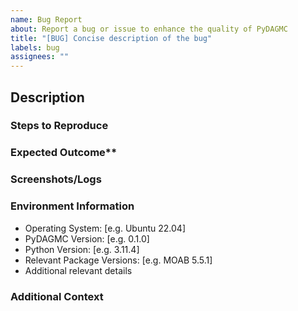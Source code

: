 ```yaml
---
name: Bug Report
about: Report a bug or issue to enhance the quality of PyDAGMC
title: "[BUG] Concise description of the bug"
labels: bug
assignees: ""
---
```


## Description

<!--
Explain the bug clearly and concisely, detailing the issue you encountered.
-->

### Steps to Reproduce

<!--
Provide a step-by-step guide on how to reproduce the bug:
-->

### Expected Outcome**

<!--
A brief description of what you expected to happen instead.
-->

### Screenshots/Logs

<!--
If applicable, attach relevant screenshots, error logs, or code snippets to provide visual context.
-->

### Environment Information

- Operating System: [e.g. Ubuntu 22.04]
- PyDAGMC Version: [e.g. 0.1.0]
- Python Version: [e.g. 3.11.4]
- Relevant Package Versions: [e.g. MOAB 5.5.1]
- Additional relevant details

### Additional Context
<!--
Any other contextual information that could assist in understanding the bug.
-->
